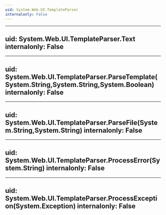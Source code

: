 ```yaml
---
uid: System.Web.UI.TemplateParser
internalonly: False
---
```


---
uid: System.Web.UI.TemplateParser.Text
internalonly: False
---

---
uid: System.Web.UI.TemplateParser.ParseTemplate(System.String,System.String,System.Boolean)
internalonly: False
---

---
uid: System.Web.UI.TemplateParser.ParseFile(System.String,System.String)
internalonly: False
---

---
uid: System.Web.UI.TemplateParser.ProcessError(System.String)
internalonly: False
---

---
uid: System.Web.UI.TemplateParser.ProcessException(System.Exception)
internalonly: False
---
